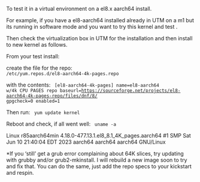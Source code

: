 To test it in a virtual environment on a el8.x aarch64 install. 

For example, if you have
a el8-aarch64 installed already in UTM on a m1 but its running in software mode
and you want to try this kernel and test . 

Then check the virtualization box in UTM for the installation
and then install to new kernel as follows.


From your test install:

create the file for the repo:
<code>
/etc/yum.repos.d/el8-aarch64-4k-pages.repo
</code>

with the contents:
<code>
[el8-aarch64-4k-pages]
name=el8-aarch64 w/4k CPU PAGES repo 
baseurl=https://sourceforge.net/projects/el8-aarch64-4k-pages-repo/files/dnf/8/
gpgcheck=0
enabled=1
</code>

Then run:
<code>
yum update kernel
</code>

Reboot and check, if all went well:
<code>
uname -a
</code>

Linux r85aarch64min 4.18.0-477.13.1.el8_8.1_4K_pages.aarch64 #1 SMP Sat Jun 10 21:40:04 EDT 2023 aarch64 aarch64 aarch64 GNU/Linux


*If you ‘still’ get a grub error complaining about 64K slices, try updating with grubby and/or grub2-mkinstall. I will rebuild a new image soon to try and fix that. You can do the same, 
just add the repo specs to your kickstart and respin.
